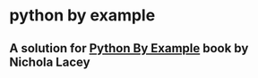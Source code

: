 # python by example

## A solution for [Python By Example](https://www.amazon.com/Python-Example-Learning-Program-Challenges/dp/1108716830) book by Nichola Lacey 
